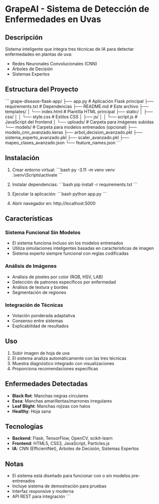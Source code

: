 # GrapeAI - Sistema de Detección de Enfermedades en Uvas

## Descripción
Sistema inteligente que integra tres técnicas de IA para detectar enfermedades en plantas de uva:
- Redes Neuronales Convolucionales (CNN)
- Árboles de Decisión
- Sistemas Expertos

## Estructura del Proyecto
\`\`\`
grape-disease-flask-app/
├── app.py                 # Aplicación Flask principal
├── requirements.txt       # Dependencias
├── README.md             # Este archivo
├── templates/
│   └── index.html        # Plantilla HTML principal
├── static/
│   ├── css/
│   │   └── style.css     # Estilos CSS
│   ├── js/
│   │   └── script.js     # JavaScript del frontend
│   └── uploads/          # Carpeta para imágenes subidas
└── models/               # Carpeta para modelos entrenados (opcional)
    ├── modelo_cnn_avanzado.keras
    ├── arbol_decision_avanzado.pkl
    ├── sistema_experto_avanzado.pkl
    ├── scaler_avanzado.pkl
    ├── mapeo_clases_avanzado.json
    └── feature_names.json
\`\`\`

## Instalación

1. Crear entorno virtual:
\`\`\`bash
py -3.11 -m venv venv
.\venv\Scripts\activate
\`\`\`

2. Instalar dependencias:
\`\`\`bash
pip install -r requirements.txt
\`\`\`

3. Ejecutar la aplicación:
\`\`\`bash
python app.py
\`\`\`

4. Abrir navegador en: http://localhost:5000

## Características

### Sistema Funcional Sin Modelos
- El sistema funciona incluso sin los modelos entrenados
- Utiliza simulaciones inteligentes basadas en características de imagen
- Sistema experto siempre funcional con reglas codificadas

### Análisis de Imágenes
- Análisis de píxeles por color (RGB, HSV, LAB)
- Detección de patrones específicos por enfermedad
- Análisis de textura y bordes
- Segmentación de regiones

### Integración de Técnicas
- Votación ponderada adaptativa
- Consenso entre sistemas
- Explicabilidad de resultados

## Uso

1. Subir imagen de hoja de uva
2. El sistema analiza automáticamente con las tres técnicas
3. Muestra diagnóstico integrado con visualizaciones
4. Proporciona recomendaciones específicas

## Enfermedades Detectadas
- **Black Rot**: Manchas negras circulares
- **Esca**: Manchas amarillentas/marrones irregulares  
- **Leaf Blight**: Manchas rojizas con halos
- **Healthy**: Hoja sana

## Tecnologías
- **Backend**: Flask, TensorFlow, OpenCV, scikit-learn
- **Frontend**: HTML5, CSS3, JavaScript, Particles.js
- **IA**: CNN (EfficientNet), Árboles de Decisión, Sistemas Expertos

## Notas
- El sistema está diseñado para funcionar con o sin modelos pre-entrenados
- Incluye sistema de demostración para pruebas
- Interfaz responsive y moderna
- API REST para integración
\`\`\`

